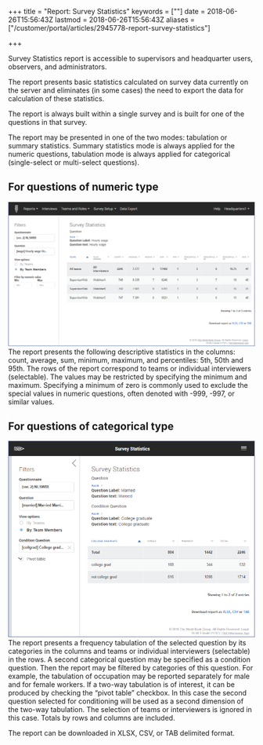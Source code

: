 ﻿+++
title = "Report: Survey Statistics"
keywords = [""]
date = 2018-06-26T15:56:43Z
lastmod = 2018-06-26T15:56:43Z
aliases = ["/customer/portal/articles/2945778-report-survey-statistics"]

+++

Survey Statistics report is accessible to supervisors and headquarter
users, observers, and administrators.  
  
The report presents basic statistics calculated on survey data currently
on the server and eliminates (in some cases) the need to export the data
for calculation of these statistics.  
  
The report is always built within a single survey and is built for one
of the questions in that survey.  
  
The report may be presented in one of the two modes: tabulation or
summary statistics. Summary statistics mode is always applied for the
numeric questions, tabulation mode is always applied for categorical
(single-select or multi-select questions).

For questions of numeric type
-----------------------------

<img src="images/886358.png" width="640" />  
The report presents the following descriptive statistics in the columns:
count, average, sum, minimum, maximum, and percentiles: 5th, 50th and
95th. The rows of the report correspond to teams or individual
interviewers (selectable). The values may be restricted by specifying
the minimum and maximum. Specifying a minimum of zero is commonly used
to exclude the special values in numeric questions, often denoted with
-999, -997, or similar values.

For questions of categorical type 
----------------------------------

<img src="images/886359.png" width="640" />  
The report presents a frequency tabulation of the selected question by
its categories in the columns and teams or individual interviewers
(selectable) in the rows. A second categorical question may be specified
as a condition question. Then the report may be filtered by categories
of this question. For example, the tabulation of occupation may be
reported separately for male and for female workers. If a two-way
tabulation is of interest, it can be produced by checking the “pivot
table” checkbox. In this case the second question selected for
conditioning will be used as a second dimension of the two-way
tabulation. The selection of teams or interviewers is ignored in this
case. Totals by rows and columns are included.  
  
The report can be downloaded in XLSX, CSV, or TAB delimited format.
